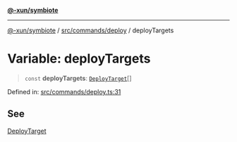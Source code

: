 [**@-xun/symbiote**](../../../../README.md)

***

[@-xun/symbiote](../../../../README.md) / [src/commands/deploy](../README.md) / deployTargets

# Variable: deployTargets

> `const` **deployTargets**: [`DeployTarget`](../enumerations/DeployTarget.md)[]

Defined in: [src/commands/deploy.ts:31](https://github.com/Xunnamius/symbiote/blob/50bd26ba580f69a990fc1f7bdf0f09da69c3cfeb/src/commands/deploy.ts#L31)

## See

[DeployTarget](../enumerations/DeployTarget.md)
